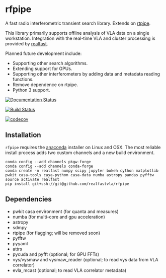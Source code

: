 # rfpipe

A fast radio interferometric transient search library. Extends on [rtpipe](http://github.com/caseyjlaw/rtpipe).

This library primarily supports offline analysis of VLA data on a single workstation. Integration with the real-time VLA and cluster processing is provided by [realfast](http://github.com/realfastvla/realfast).

Planned future development include:
- Supporting other search algorithms.
- Extending support for GPUs.
- Supporting other interferometers by adding data and metadata reading functions.
- Remove dependence on rtpipe.
- Python 3 support.

[![Documentation Status](https://readthedocs.org/projects/rfpipe/badge/?version=latest)](http://rfpipe.readthedocs.io/en/latest/?badge=latest)

[![Build Status](https://travis-ci.org/realfastvla/rfpipe.svg?branch=master)](https://travis-ci.org/realfastvla/rfpipe)

[![codecov](https://codecov.io/gh/realfastvla/rfpipe/branch/master/graph/badge.svg)](https://codecov.io/gh/realfastvla/rfpipe)

## Installation

`rfpipe` requires the [anaconda](http://anaconda.com) installer on Linux and OSX. The most reliable install process adds two custom channels and a new build environment.

```
conda config --add channels pkgw-forge
conda config --add channels conda-forge
conda create -n realfast numpy scipy jupyter bokeh cython matplotlib pwkit casa-tools casa-python casa-data numba astropy pandas pyfftw
source activate realfast
pip install git+ssh://git@github.com/realfastvla/rfpipe
```

## Dependencies

- pwkit casa environment (for quanta and measures)
- numba (for multi-core and gpu acceleration)
- astropy
- sdmpy
- rtpipe (for flagging; will be removed soon)
- pyfftw
- pyyaml
- attrs
- pycuda and pyfft (optional; for GPU FFTs)
- vys/vysmaw and vysmaw_reader (optional; to read vys data from VLA correlator)
- evla_mcast (optional; to read VLA correlator metadata)
